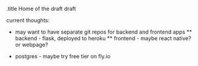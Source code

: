.title Home of the draft draft


current thoughts:
* may want to have separate git repos for backend and frontend apps
** backend - flask, deployed to heroku
** frontend - maybe react native? or webpage? 

* postgres - maybe try free tier on fly.io
